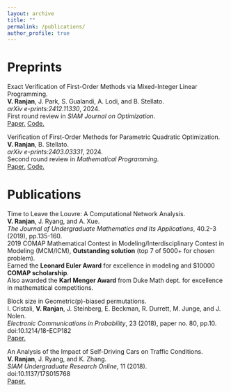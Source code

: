 ```yaml
---
layout: archive
title: ""
permalink: /publications/
author_profile: true
---
```


Preprints
=====
Exact Verification of First-Order Methods via Mixed-Integer Linear Programming.\
**V. Ranjan**, J. Park, S. Gualandi, A. Lodi, and B. Stellato.\
*arXiv e-prints:2412.11330*, 2024.\
First round review in *SIAM Journal on Optimization*.\
[Paper.](https://arxiv.org/abs/2412.11330) [Code.](https://github.com/stellatogrp/mip_algo_verify)

Verification of First-Order Methods for Parametric Quadratic Optimization.\
**V. Ranjan**, B. Stellato.\
*arXiv e-prints:2403.03331*, 2024.\
Second round review in *Mathematical Programming*.\
[Paper.](https://arxiv.org/abs/2403.03331) [Code.](https://github.com/stellatogrp/sdp_algo_verify)

Publications
=====

Time to Leave the Louvre: A Computational Network Analysis.\
**V. Ranjan**, J. Ryang, and A. Xue.\
*The Journal of Undergraduate Mathematics and Its Applications*, 40.2-3 (2019), pp.135-160.\
2019 COMAP Mathematical Contest in Modeling/Interdisciplinary Contest in Modeling (MCM/ICM), **Outstanding solution** (top 7 of 5000+ for chosen problem).\
Earned the **Leonard Euler Award** for excellence in modeling and $10000 **COMAP scholarship**.\
Also awarded the **Karl Menger Award** from Duke Math dept. for excellence in mathematical competitions.

Block size in Geometric(p)-biased permutations.\
I. Cristali, **V. Ranjan**, J. Steinberg, E. Beckman, R. Durrett, M. Junge, and J. Nolen.\
*Electronic Communications in Probability*, 23 (2018), paper no. 80, pp.10.\
doi:10.1214/18-ECP182\
[Paper.](https://projecteuclid.org/journals/electronic-communications-in-probability/volume-23/issue-none/Block-size-in-Geometricp-biased-permutations/10.1214/18-ECP182.full)

An Analysis of the Impact of Self-Driving Cars on Traffic Conditions.\
**V. Ranjan**, J. Ryang, and K. Zhang.\
*SIAM Undergraduate Research Online*, 11 (2018).\
doi:10.1137/17S015768\
[Paper.](https://www.siam.org/media/4bejpypv/an_analysis_of_the_impact_of_self_driving_cars_on_traffic.pdf)

<!-- Working Papers
=====
"Performance Certification of First Order Methods for Parametric Quadratic Optimization". Joint with: B. Stellato.

Publications
=====

{% if author.googlescholar %}
  You can also find my articles on <u><a href="{{author.googlescholar}}">my Google Scholar profile</a>.</u>
{% endif %}

{% include base_path %}

{% for post in site.publications reversed %}
  {% include archive-single.html %}
{% endfor %} -->
